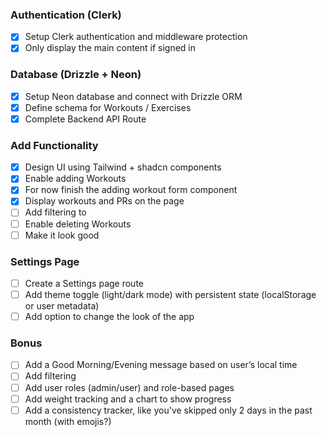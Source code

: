 ### Authentication (Clerk)

- [x] Setup Clerk authentication and middleware protection
- [x] Only display the main content if signed in

### Database (Drizzle + Neon)

- [x] Setup Neon database and connect with Drizzle ORM
- [x] Define schema for Workouts / Exercises
- [x] Complete Backend API Route

### Add Functionality

- [x] Design UI using Tailwind + shadcn components
- [x] Enable adding Workouts
- [x] For now finish the adding workout form component
- [x] Display workouts and PRs on the page
- [ ] Add filtering to
- [ ] Enable deleting Workouts
- [ ] Make it look good

### Settings Page

- [ ] Create a Settings page route
- [ ] Add theme toggle (light/dark mode) with persistent state (localStorage or user metadata)
- [ ] Add option to change the look of the app

### Bonus

- [ ] Add a Good Morning/Evening message based on user’s local time
- [ ] Add filtering
- [ ] Add user roles (admin/user) and role-based pages
- [ ] Add weight tracking and a chart to show progress
- [ ] Add a consistency tracker, like you've skipped only 2 days in the past month (with emojis?)
